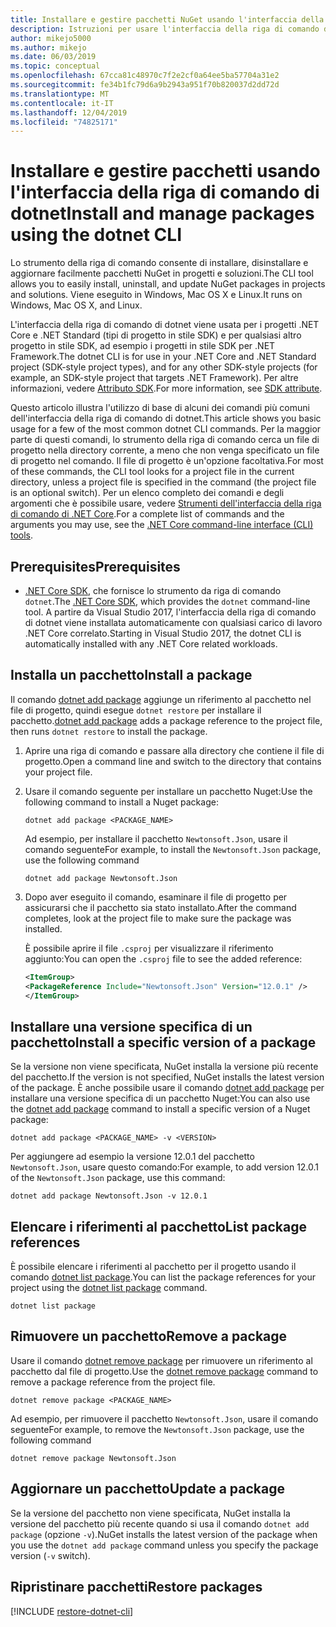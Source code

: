 ```yaml
---
title: Installare e gestire pacchetti NuGet usando l'interfaccia della riga di comando di dotnet
description: Istruzioni per usare l'interfaccia della riga di comando di dotnet insieme a pacchetti NuGet.
author: mikejo5000
ms.author: mikejo
ms.date: 06/03/2019
ms.topic: conceptual
ms.openlocfilehash: 67cca81c48970c7f2e2cf0a64ee5ba57704a31e2
ms.sourcegitcommit: fe34b1fc79d6a9b2943a951f70b820037d2dd72d
ms.translationtype: MT
ms.contentlocale: it-IT
ms.lasthandoff: 12/04/2019
ms.locfileid: "74825171"
---
```

# <a name="install-and-manage-packages-using-the-dotnet-cli"></a><span data-ttu-id="82ea2-103">Installare e gestire pacchetti usando l'interfaccia della riga di comando di dotnet</span><span class="sxs-lookup"><span data-stu-id="82ea2-103">Install and manage packages using the dotnet CLI</span></span>

<span data-ttu-id="82ea2-104">Lo strumento della riga di comando consente di installare, disinstallare e aggiornare facilmente pacchetti NuGet in progetti e soluzioni.</span><span class="sxs-lookup"><span data-stu-id="82ea2-104">The CLI tool allows you to easily install, uninstall, and update NuGet packages in projects and solutions.</span></span> <span data-ttu-id="82ea2-105">Viene eseguito in Windows, Mac OS X e Linux.</span><span class="sxs-lookup"><span data-stu-id="82ea2-105">It runs on Windows, Mac OS X, and Linux.</span></span>

<span data-ttu-id="82ea2-106">L'interfaccia della riga di comando di dotnet viene usata per i progetti .NET Core e .NET Standard (tipi di progetto in stile SDK) e per qualsiasi altro progetto in stile SDK, ad esempio i progetti in stile SDK per .NET Framework.</span><span class="sxs-lookup"><span data-stu-id="82ea2-106">The dotnet CLI is for use in your .NET Core and .NET Standard project (SDK-style project types), and for any other SDK-style projects (for example, an SDK-style project that targets .NET Framework).</span></span> <span data-ttu-id="82ea2-107">Per altre informazioni, vedere [Attributo SDK](/dotnet/core/tools/csproj#additions).</span><span class="sxs-lookup"><span data-stu-id="82ea2-107">For more information, see [SDK attribute](/dotnet/core/tools/csproj#additions).</span></span>

<span data-ttu-id="82ea2-108">Questo articolo illustra l'utilizzo di base di alcuni dei comandi più comuni dell'interfaccia della riga di comando di dotnet.</span><span class="sxs-lookup"><span data-stu-id="82ea2-108">This article shows you basic usage for a few of the most common dotnet CLI commands.</span></span> <span data-ttu-id="82ea2-109">Per la maggior parte di questi comandi, lo strumento della riga di comando cerca un file di progetto nella directory corrente, a meno che non venga specificato un file di progetto nel comando. Il file di progetto è un'opzione facoltativa.</span><span class="sxs-lookup"><span data-stu-id="82ea2-109">For most of these commands, the CLI tool looks for a project file in the current directory, unless a project file is specified in the command (the project file is an optional switch).</span></span> <span data-ttu-id="82ea2-110">Per un elenco completo dei comandi e degli argomenti che è possibile usare, vedere [Strumenti dell'interfaccia della riga di comando di .NET Core](../reference/dotnet-commands.md).</span><span class="sxs-lookup"><span data-stu-id="82ea2-110">For a complete list of commands and the arguments you may use, see the [.NET Core command-line interface (CLI) tools](../reference/dotnet-commands.md).</span></span>

## <a name="prerequisites"></a><span data-ttu-id="82ea2-111">Prerequisites</span><span class="sxs-lookup"><span data-stu-id="82ea2-111">Prerequisites</span></span>

- <span data-ttu-id="82ea2-112">[.NET Core SDK](https://www.microsoft.com/net/download/), che fornisce lo strumento da riga di comando `dotnet`.</span><span class="sxs-lookup"><span data-stu-id="82ea2-112">The [.NET Core SDK](https://www.microsoft.com/net/download/), which provides the `dotnet` command-line tool.</span></span> <span data-ttu-id="82ea2-113">A partire da Visual Studio 2017, l'interfaccia della riga di comando di dotnet viene installata automaticamente con qualsiasi carico di lavoro .NET Core correlato.</span><span class="sxs-lookup"><span data-stu-id="82ea2-113">Starting in Visual Studio 2017, the dotnet CLI is automatically installed with any .NET Core related workloads.</span></span>

## <a name="install-a-package"></a><span data-ttu-id="82ea2-114">Installa un pacchetto</span><span class="sxs-lookup"><span data-stu-id="82ea2-114">Install a package</span></span>

<span data-ttu-id="82ea2-115">Il comando [dotnet add package](/dotnet/core/tools/dotnet-add-package?tabs=netcore2x) aggiunge un riferimento al pacchetto nel file di progetto, quindi esegue `dotnet restore` per installare il pacchetto.</span><span class="sxs-lookup"><span data-stu-id="82ea2-115">[dotnet add package](/dotnet/core/tools/dotnet-add-package?tabs=netcore2x) adds a package reference to the project file, then runs `dotnet restore` to install the package.</span></span>

1. <span data-ttu-id="82ea2-116">Aprire una riga di comando e passare alla directory che contiene il file di progetto.</span><span class="sxs-lookup"><span data-stu-id="82ea2-116">Open a command line and switch to the directory that contains your project file.</span></span>

2. <span data-ttu-id="82ea2-117">Usare il comando seguente per installare un pacchetto Nuget:</span><span class="sxs-lookup"><span data-stu-id="82ea2-117">Use the following command to install a Nuget package:</span></span>

    ```dotnetcli
    dotnet add package <PACKAGE_NAME>
    ```

    <span data-ttu-id="82ea2-118">Ad esempio, per installare il pacchetto `Newtonsoft.Json`, usare il comando seguente</span><span class="sxs-lookup"><span data-stu-id="82ea2-118">For example, to install the `Newtonsoft.Json` package, use the following command</span></span>

    ```dotnetcli
    dotnet add package Newtonsoft.Json
    ```

3. <span data-ttu-id="82ea2-119">Dopo aver eseguito il comando, esaminare il file di progetto per assicurarsi che il pacchetto sia stato installato.</span><span class="sxs-lookup"><span data-stu-id="82ea2-119">After the command completes, look at the project file to make sure the package was installed.</span></span>

   <span data-ttu-id="82ea2-120">È possibile aprire il file `.csproj` per visualizzare il riferimento aggiunto:</span><span class="sxs-lookup"><span data-stu-id="82ea2-120">You can open the `.csproj` file to see the added reference:</span></span>

    ```xml
   <ItemGroup>
    <PackageReference Include="Newtonsoft.Json" Version="12.0.1" />
   </ItemGroup>
    ```

## <a name="install-a-specific-version-of-a-package"></a><span data-ttu-id="82ea2-121">Installare una versione specifica di un pacchetto</span><span class="sxs-lookup"><span data-stu-id="82ea2-121">Install a specific version of a package</span></span>

<span data-ttu-id="82ea2-122">Se la versione non viene specificata, NuGet installa la versione più recente del pacchetto.</span><span class="sxs-lookup"><span data-stu-id="82ea2-122">If the version is not specified, NuGet installs the latest version of the package.</span></span> <span data-ttu-id="82ea2-123">È anche possibile usare il comando [dotnet add package](/dotnet/core/tools/dotnet-add-package?tabs=netcore2x) per installare una versione specifica di un pacchetto Nuget:</span><span class="sxs-lookup"><span data-stu-id="82ea2-123">You can also use the [dotnet add package](/dotnet/core/tools/dotnet-add-package?tabs=netcore2x) command to install a specific version of a Nuget package:</span></span>

```dotnetcli
dotnet add package <PACKAGE_NAME> -v <VERSION>
```

<span data-ttu-id="82ea2-124">Per aggiungere ad esempio la versione 12.0.1 del pacchetto `Newtonsoft.Json`, usare questo comando:</span><span class="sxs-lookup"><span data-stu-id="82ea2-124">For example, to add version 12.0.1 of the `Newtonsoft.Json` package, use this command:</span></span>

```dotnetcli
dotnet add package Newtonsoft.Json -v 12.0.1
```

## <a name="list-package-references"></a><span data-ttu-id="82ea2-125">Elencare i riferimenti al pacchetto</span><span class="sxs-lookup"><span data-stu-id="82ea2-125">List package references</span></span>

<span data-ttu-id="82ea2-126">È possibile elencare i riferimenti al pacchetto per il progetto usando il comando [dotnet list package](/dotnet/core/tools/dotnet-list-package?tabs=netcore2x).</span><span class="sxs-lookup"><span data-stu-id="82ea2-126">You can list the package references for your project using the [dotnet list package](/dotnet/core/tools/dotnet-list-package?tabs=netcore2x) command.</span></span>

```dotnetcli
dotnet list package
```

## <a name="remove-a-package"></a><span data-ttu-id="82ea2-127">Rimuovere un pacchetto</span><span class="sxs-lookup"><span data-stu-id="82ea2-127">Remove a package</span></span>

<span data-ttu-id="82ea2-128">Usare il comando [dotnet remove package](/dotnet/core/tools/dotnet-remove-package?tabs=netcore2x) per rimuovere un riferimento al pacchetto dal file di progetto.</span><span class="sxs-lookup"><span data-stu-id="82ea2-128">Use the [dotnet remove package](/dotnet/core/tools/dotnet-remove-package?tabs=netcore2x) command to remove a package reference from the project file.</span></span>

```dotnetcli
dotnet remove package <PACKAGE_NAME>
```

<span data-ttu-id="82ea2-129">Ad esempio, per rimuovere il pacchetto `Newtonsoft.Json`, usare il comando seguente</span><span class="sxs-lookup"><span data-stu-id="82ea2-129">For example, to remove the `Newtonsoft.Json` package, use the following command</span></span>

```dotnetcli
dotnet remove package Newtonsoft.Json
```

## <a name="update-a-package"></a><span data-ttu-id="82ea2-130">Aggiornare un pacchetto</span><span class="sxs-lookup"><span data-stu-id="82ea2-130">Update a package</span></span>

<span data-ttu-id="82ea2-131">Se la versione del pacchetto non viene specificata, NuGet installa la versione del pacchetto più recente quando si usa il comando `dotnet add package` (opzione `-v`).</span><span class="sxs-lookup"><span data-stu-id="82ea2-131">NuGet installs the latest version of the package when you use the `dotnet add package` command unless you specify the package version (`-v` switch).</span></span>

## <a name="restore-packages"></a><span data-ttu-id="82ea2-132">Ripristinare pacchetti</span><span class="sxs-lookup"><span data-stu-id="82ea2-132">Restore packages</span></span>

[!INCLUDE [restore-dotnet-cli](includes/restore-dotnet-cli.md)]
